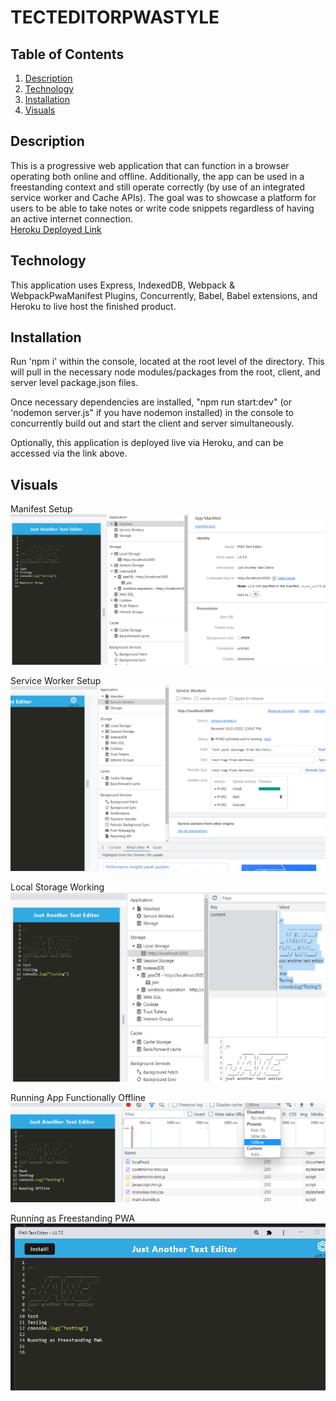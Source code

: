 # TECTEDITORPWASTYLE

## Table of Contents
1. [Description](#description)
2. [Technology](#technology)
3. [Installation](#installation)
4. [Visuals](#visuals)


## Description
This is a progressive web application that can function in a browser operating both online and offline. Additionally, the app can be used in a freestanding context and still operate correctly (by use of an integrated service worker and Cache APIs). The goal was to showcase a platform for users to be able to take notes or write code snippets regardless of having an active internet connection.
\
[Heroku Deployed Link](https://texteditorpwaproject19-14daca96dc53.herokuapp.com/)
## Technology
This application uses Express, IndexedDB, Webpack & WebpackPwaManifest Plugins, Concurrently, Babel, Babel extensions, and Heroku to live host the finished product. 

## Installation
Run 'npm i' within the console, located at the root level of the directory. This will pull in the necessary node modules/packages from the root, client, and server level package.json files. 

Once necessary dependencies are installed, "npm run start:dev" (or 'nodemon server.js" if you have nodemon installed) in the console to concurrently build out and start the client and server simultaneously.

Optionally, this application is deployed live via Heroku, and can be accessed via the link above.

## Visuals
Manifest Setup
![Manifest](./images/Manifest.png)

Service Worker Setup
![Service Worker](./images/Service_worker.png)

Local Storage Working
![Local Storage](./images/Local_Storage.png)

Running App Functionally Offline
![Running App Offline](./images/Running_offline.png)

Running as Freestanding PWA 
![Freestanding PWA](./images/Freestanding.png)

